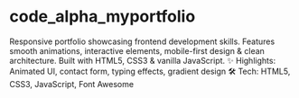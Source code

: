 # code_alpha_myportfolio
Responsive portfolio showcasing frontend development skills. Features smooth animations, interactive elements, mobile-first design &amp; clean architecture. Built with HTML5, CSS3 &amp; vanilla JavaScript. ✨ Highlights: Animated UI, contact form, typing effects, gradient design 🛠️ Tech: HTML5, CSS3, JavaScript, Font Awesome
